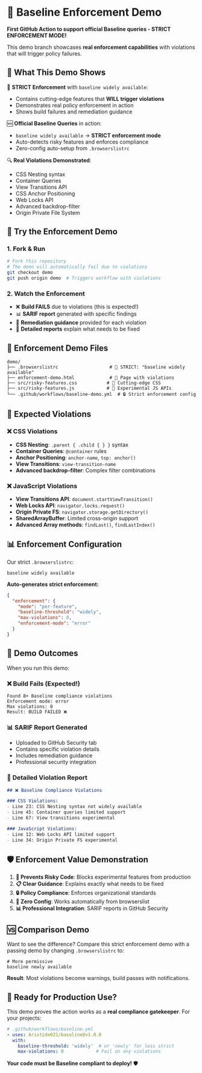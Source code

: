 # 🚨 Baseline Enforcement Demo

**First GitHub Action to support official Baseline queries - STRICT ENFORCEMENT MODE!**

This demo branch showcases **real enforcement capabilities** with violations that will trigger policy failures.

## 🎯 What This Demo Shows

🚨 **STRICT Enforcement** with `baseline widely available`:
- Contains cutting-edge features that **WILL trigger violations**
- Demonstrates real policy enforcement in action
- Shows build failures and remediation guidance

🆕 **Official Baseline Queries** in action:
- `baseline widely available` → **STRICT enforcement mode**
- Auto-detects risky features and enforces compliance
- Zero-config auto-setup from `.browserslistrc`

🔍 **Real Violations Demonstrated**:
- CSS Nesting syntax
- Container Queries
- View Transitions API
- CSS Anchor Positioning
- Web Locks API
- Advanced backdrop-filter
- Origin Private File System

## 🚀 Try the Enforcement Demo

### 1. Fork & Run
```bash
# Fork this repository
# The demo will automatically fail due to violations
git checkout demo
git push origin demo  # Triggers workflow with violations
```

### 2. Watch the Enforcement
- ❌ **Build FAILS** due to violations (this is expected!)
- 📊 **SARIF report** generated with specific findings
- 🔧 **Remediation guidance** provided for each violation
- 📝 **Detailed reports** explain what needs to be fixed

## 📁 Enforcement Demo Files

```
demo/
├── .browserslistrc                   # 🎯 STRICT: "baseline widely available"
├── enforcement-demo.html             # 🚨 Page with violations
├── src/risky-features.css           # 🚨 Cutting-edge CSS
├── src/risky-features.js            # 🚨 Experimental JS APIs
└── .github/workflows/baseline-demo.yml  # 🔒 Strict enforcement config
```

## 🚨 Expected Violations

### ❌ CSS Violations
- **CSS Nesting**: `.parent { .child { } }` syntax
- **Container Queries**: `@container` rules
- **Anchor Positioning**: `anchor-name`, `top: anchor()`
- **View Transitions**: `view-transition-name`
- **Advanced backdrop-filter**: Complex filter combinations

### ❌ JavaScript Violations  
- **View Transitions API**: `document.startViewTransition()`
- **Web Locks API**: `navigator.locks.request()`
- **Origin Private FS**: `navigator.storage.getDirectory()`
- **SharedArrayBuffer**: Limited cross-origin support
- **Advanced Array methods**: `findLast()`, `findLastIndex()`

## 📊 Enforcement Configuration

Our strict `.browserslistrc`:
```
baseline widely available
```

**Auto-generates strict enforcement:**
```json
{
  "enforcement": {
    "mode": "per-feature",
    "baseline-threshold": "widely",
    "max-violations": 0,
    "enforcement-mode": "error"
  }
}
```

## 🎯 Demo Outcomes

When you run this demo:

### ❌ **Build Fails** (Expected!)
```
Found 8+ Baseline compliance violations
Enforcement mode: error
Max violations: 0
Result: BUILD FAILED ❌
```

### 📊 **SARIF Report Generated**
- Uploaded to GitHub Security tab
- Contains specific violation details
- Includes remediation guidance
- Professional security integration

### 📝 **Detailed Violation Report**
```markdown
## ❌ Baseline Compliance Violations

### CSS Violations:
- Line 23: CSS Nesting syntax not widely available
- Line 45: Container queries limited support
- Line 67: View transitions experimental

### JavaScript Violations:
- Line 12: Web Locks API limited support
- Line 34: Origin Private FS experimental
```

## 🛡️ Enforcement Value Demonstration

1. **🚫 Prevents Risky Code**: Blocks experimental features from production
2. **📋 Clear Guidance**: Explains exactly what needs to be fixed
3. **🔒 Policy Compliance**: Enforces organizational standards
4. **🎯 Zero Config**: Works automatically from browserslist
5. **📊 Professional Integration**: SARIF reports in GitHub Security

## 🆚 Comparison Demo

Want to see the difference? Compare this strict enforcement demo with a passing demo by changing `.browserslistrc` to:

```
# More permissive
baseline newly available
```

**Result**: Most violations become warnings, build passes with notifications.

## 🎉 Ready for Production Use?

This demo proves the action works as a **real compliance gatekeeper**. For your projects:

```yaml
# .github/workflows/baseline.yml
- uses: Aristide021/baseline@v1.0.0
  with:
    baseline-threshold: 'widely'  # or 'newly' for less strict
    max-violations: 0            # Fail on any violations
```

**Your code must be Baseline compliant to deploy!** 🛡️